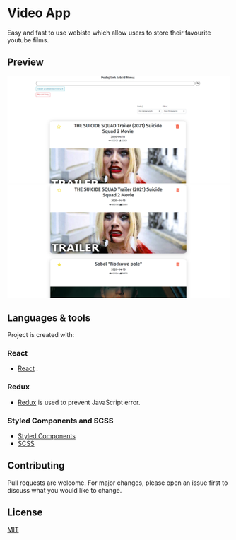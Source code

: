 # Video App

Easy and fast to use webiste which allow users to store their favourite youtube films.


## Preview
![preview1](./public/preview.png)
![preview2](./public/preview2.png)

## Languages & tools
Project is created with:
### React
- [React](https://reactjs.org/) .

### Redux

- [Redux](https://redux.js.org/) is used to prevent JavaScript error.

### Styled Components and SCSS

- [Styled Components](https://styled-components.com/)
- [SCSS](https://sass-lang.com/)

## Contributing
Pull requests are welcome. For major changes, please open an issue first to discuss what you would like to change.


## License
[MIT](https://choosealicense.com/licenses/mit/)
